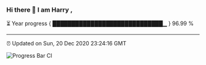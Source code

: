 ### Hi there 👋 I am Harry , 

⏳ Year progress { █████████████████████████████▁ } 96.99 %

---

⏰ Updated on Sun, 20 Dec 2020 23:24:16 GMT

![Progress Bar CI](https://github.com/duykhang68/duykhang68/workflows/Progress%20Bar%20CI/badge.svg)
